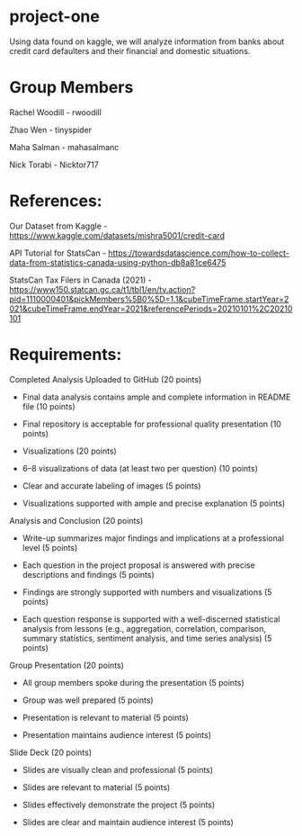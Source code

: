 # project-one

Using data found on kaggle, we will analyze information from banks about credit card defaulters and their financial and domestic situations.

# Group Members

Rachel Woodill - rwoodill

Zhao Wen - tinyspider

Maha Salman - mahasalmanc

Nick Torabi - Nicktor717

# References:

Our Dataset from Kaggle - https://www.kaggle.com/datasets/mishra5001/credit-card

API Tutorial for StatsCan - https://towardsdatascience.com/how-to-collect-data-from-statistics-canada-using-python-db8a81ce6475

StatsCan Tax Filers in Canada (2021) - https://www150.statcan.gc.ca/t1/tbl1/en/tv.action?pid=1110000401&pickMembers%5B0%5D=1.1&cubeTimeFrame.startYear=2021&cubeTimeFrame.endYear=2021&referencePeriods=20210101%2C20210101

# Requirements:
Completed Analysis Uploaded to GitHub (20 points)

- Final data analysis contains ample and complete information in README file (10 points)

- Final repository is acceptable for professional quality presentation (10 points)

- Visualizations (20 points)

- 6–8 visualizations of data (at least two per question) (10 points)

- Clear and accurate labeling of images (5 points)

- Visualizations supported with ample and precise explanation (5 points)

Analysis and Conclusion (20 points)

- Write-up summarizes major findings and implications at a professional level (5 points)

- Each question in the project proposal is answered with precise descriptions and findings (5 points)

- Findings are strongly supported with numbers and visualizations (5 points)

- Each question response is supported with a well-discerned statistical analysis from lessons (e.g., aggregation, correlation, comparison, summary statistics, sentiment analysis, and time series analysis) (5 points)

Group Presentation (20 points)

- All group members spoke during the presentation (5 points)

- Group was well prepared (5 points)

- Presentation is relevant to material (5 points)

- Presentation maintains audience interest (5 points)

Slide Deck (20 points)

- Slides are visually clean and professional (5 points)

- Slides are relevant to material (5 points)

- Slides effectively demonstrate the project (5 points)

- Slides are clear and maintain audience interest (5 points)
